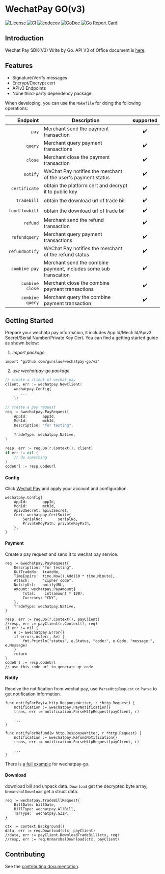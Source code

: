 # WechatPay GO(v3)

[![License](https://img.shields.io/badge/License-Apache%202.0-blue.svg)](https://github.com/gunsluo/wechatpay-go/blob/master/LICENSE)
[![CI](https://github.com/gunsluo/wechatpay-go/workflows/ci/badge.svg)](https://github.com/gunsluo/wechatpay-go/actions?query=branch%3Amaster)
[![codecov](https://codecov.io/gh/gunsluo/wechatpay-go/branch/master/graph/badge.svg?token=VFZKUPNGXN)](https://codecov.io/gh/gunsluo/wechatpay-go)
[![GoDoc](https://pkg.go.dev/badge/github.com/gunsluo/wechatpay-go/v3?utm_source=godoc)](https://pkg.go.dev/github.com/gunsluo/wechatpay-go/v3)
[![Go Report Card](https://goreportcard.com/badge/github.com/gunsluo/wechatpay-go)](https://goreportcard.com/report/github.com/gunsluo/wechatpay-go)

## Introduction

Wechat Pay SDK(V3) Write by Go. API V3 of Office document is [here](https://pay.weixin.qq.com/wiki/doc/apiv3/index.shtml).

## Features
* Signature/Verify messages
* Encrypt/Decrypt cert
* APIv3 Endpoints
* None third-party dependency package

When developing, you can use the `Makefile` for doing the following operations:

| Endpoint           | Description                                                      |        supported       |
| ------------------:| -----------------------------------------------------------------|:----------------------:|
| `pay`              | Merchant send the payment transaction                            |   :heavy_check_mark:   |
| `query`            | Merchant query payment transactions                              |   :heavy_check_mark:   |
| `close`            | Merchant close the payment transaction                           |   :heavy_check_mark:   |
| `notify`           | WeChat Pay notifies the merchant of the user's payment status    |   :heavy_check_mark:   |
| `certificate`      | obtain the platform cert and decrypt it to public key            |   :heavy_check_mark:   |
| `tradebill`        | obtain the download url of trade bill                            |   :heavy_check_mark:   |
| `fundflowbill`     | obtain the download url of trade bill                            |   :heavy_check_mark:   |
| `refund`           | Merchant send the refund transaction                             |   :heavy_check_mark:   |
| `refundquery`      | Merchant query payment transactions                              |   :heavy_check_mark:   |
| `refundnotify`     | WeChat Pay notifies the merchant of the refund status            |   :heavy_check_mark:   |
| `combine pay`      | Merchant send the combine payment, includes some sub transcation |   :heavy_check_mark:   |
| `combine close`    | Merchant close the combine payment transactions                  |   :heavy_check_mark:   |
| `combine query`    | Merchant query the combine payment transaction                   |   :heavy_check_mark:   |


## Getting Started

Prepare your wechatp pay information, it includes App Id/Mech Id/Apiv3 Secret/Serial Number/Private Key Cert. You can find a getting started guide as shown below: 

1. *import package*
```
import "github.com/gunsluo/wechatpay-go/v3"
```

2. *use wechatpay-go package*
```Go
// create a client of wechat pay
client, err := wechatpay.NewClient(
    wechatpay.Config{
       ...
    })

// create a pay request
req := &wechatpay.PayRequest{
    AppId:       appId,
    MchId:       mchId,
    Description: "for testing",
        ...
    TradeType: wechatpay.Native,
}

resp, err := req.Do(r.Context(), client)
if err != nil {
    // do something
}
codeUrl := resp.CodeUrl
```

#### Config

Click [Wechat Pay](https://pay.weixin.qq.com/) and apply your account and configuration.
```
wechatpay.Config{
    AppId:       appId,
    MchId:       mchId,
    Apiv3Secret: apiv3Secret,
    Cert: wechatpay.CertSuite{
        SerialNo:       serialNo,
        PrivateKeyPath: privateKeyPath,
    },
}
```

#### Payment

Create a pay request and send it to wechat pay service.
```
req := &wechatpay.PayRequest{
    Description: "for testing",
    OutTradeNo:  tradeNo,
    TimeExpire:  time.Now().Add(10 * time.Minute),
    Attach:      "cipher code",
    NotifyUrl:   notifyURL,
    Amount: wechatpay.PayAmount{
        Total:    int(amount * 100),
        Currency: "CNY",
    },
    TradeType: wechatpay.Native,
}

resp, err := req.Do(r.Context(), payClient)
//resp, err := payClient(r.Context(), req)
if err != nil {
    e := &wechatpay.Error{}
    if errors.As(err, &e) {
        fmt.Println("status", e.Status, "code:", e.Code, "message:", e.Message)
    }
    return
}
codeUrl := resp.CodeUrl
// use this code url to generate qr code
```

#### Notify

Receive the notification from wechat pay, use `ParseHttpRequest` or `Parse` to get notification information.
```
func notifyForPay(w http.ResponseWriter, r *http.Request) {
    notification := &wechatpay.PayNotification{}
    trans, err := notification.ParseHttpRequest(payClient, r)

    ...
}

func notifyForRefund(w http.ResponseWriter, r *http.Request) {
    notification := &wechatpay.RefundNotification{}
    trans, err := notification.ParseHttpRequest(payClient, r)

    ...
}
```

There is [a full example](https://github.com/gunsluo/wechatpay-example) for wechatpay-go.

#### Download

download bill and unpack data. `Download` get the decrypted byte array, `UnmarshalDownload` get a struct data.
```
req := wechatpay.TradeBillRequest{
    BillDate: billDate,
    BillType: wechatpay.AllBill,
    TarType:  wechatpay.GZIP,
}

ctx := context.Background()
data, err := req.Download(ctx, payClient)
//data, err := payClient.DownloadTradeBill(ctx, req)
//resp, err := req.UnmarshalDownload(ctx, payClient)
```


## Contributing

See the [contributing documentation](CONTRIBUTING.md).

